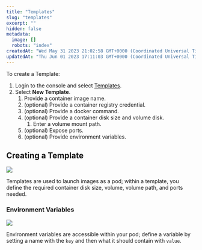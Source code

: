 ```yaml
---
title: "Templates"
slug: "templates"
excerpt: ""
hidden: false
metadata: 
  image: []
  robots: "index"
createdAt: "Wed May 31 2023 21:02:58 GMT+0000 (Coordinated Universal Time)"
updatedAt: "Thu Jun 01 2023 17:11:03 GMT+0000 (Coordinated Universal Time)"
---
```


To create a Template:

1. Login to the console and select [Templates](https://www.runpod.io/console/user/templates).
2. Select **New Template**.
   1. Provide a container image name.
   2. (optional) Provide a container registry credential.
   3. (optional) Provide a docker command.
   4. (optional) Provide a container disk size and volume disk.
      1. Enter a volume mount path.
   5. (optional) Expose ports.
   6. (optional) Provide environment variables.

## Creating a Template

![](https://files.readme.io/8418b2b-image.png)

Templates are used to launch images as a pod; within a template, you define the required container disk size, volume, volume path, and ports needed.

### Environment Variables

![](https://files.readme.io/b7670dd-image.png)

Environment variables are accessible within your pod; define a variable by setting a name with the `key` and then what it should contain with `value`.
